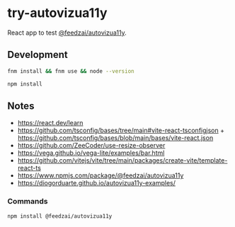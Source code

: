# try-autovizua11y

React app to test [@feedzai/autovizua11y](https://github.com/feedzai/AutoVizuA11y).

## Development

```bash
fnm install && fnm use && node --version
```

```bash
npm install
```

## Notes

- https://react.dev/learn
- https://github.com/tsconfig/bases/tree/main#vite-react-tsconfigjson + https://github.com/tsconfig/bases/blob/main/bases/vite-react.json
- https://github.com/ZeeCoder/use-resize-observer
- https://vega.github.io/vega-lite/examples/bar.html
- https://github.com/vitejs/vite/tree/main/packages/create-vite/template-react-ts
- https://www.npmjs.com/package/@feedzai/autovizua11y
- https://diogorduarte.github.io/autovizua11y-examples/

### Commands

```bash
npm install @feedzai/autovizua11y
```
